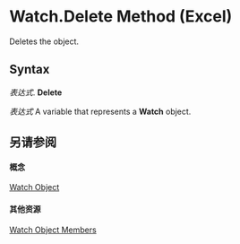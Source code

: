 
# Watch.Delete Method (Excel)

Deletes the object.


## Syntax

 _表达式_. **Delete**

 _表达式_ A variable that represents a **Watch** object.


## 另请参阅


#### 概念


[Watch Object](21b84863-55a8-e942-1941-bbe81ec3c7e2.md)
#### 其他资源


[Watch Object Members](http://msdn.microsoft.com/library/c133b6d5-f147-458b-0d4e-12b6d015e64c%28Office.15%29.aspx)